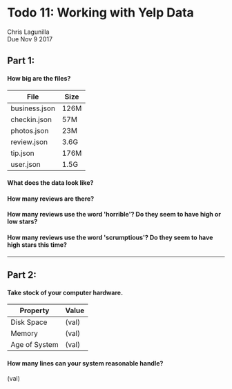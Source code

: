 # Todo 11: Working with Yelp Data
 Chris Lagunilla  
 Due Nov 9 2017

## Part 1:

#### How big are the files?
| File          | Size |
| ------------- | ---- |
| business.json | 126M |
| checkin.json  | 57M  |
| photos.json   | 23M  |
| review.json   | 3.6G |
| tip.json      | 176M |
| user.json     | 1.5G |

#### What does the data look like?


#### How many reviews are there?


#### How many reviews use the word 'horrible'? Do they seem to have high or low stars?


#### How many reviews use the word 'scrumptious'? Do they seem to have high stars this time?

---

## Part 2:

#### Take stock of your computer hardware.
| Property      | Value |
| ------------- | ----- |
| Disk Space    | (val) |
| Memory        | (val) |
| Age of System | (val) |

#### How many lines can your system reasonable handle?
(val)
